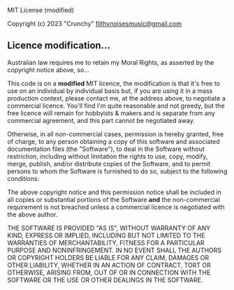 MIT License (modified)

Copyright (c) 2023 "Crunchy" filthynoisesmusic@gmail.com

## Licence modification...
Australian law requires me to retain my Moral Rights, as asserted by the copyright notice above, so...

This code is on a **modified** MIT licence, the modification is that it's free to use on an individual by individual basis but, if you are using it in a mass production context, please contact me, at the address above, to negotiate a commercial licence. You'll find I'm quite reasonable and not greedy, but the free licence will remain for hobbyists & makers and is separate from any commercial agreement, and this part cannot be negotiated away.

Otherwise, in all non-commercial cases, permission is hereby granted, free of charge, to any person obtaining a copy of this software and associated documentation files (the "Software"), to deal in the Software without restriction, including without limitation the rights to use, copy, modify, merge, publish, and/or distribute copies of the Software, and to permit persons to whom the Software is furnished to do so, subject to the following conditions:

The above copyright notice and this permission notice shall be included in all copies or substantial portions of the Software **and** the non-commercial requirement is not breached unless a commercial licence is negotiated with the above author.

THE SOFTWARE IS PROVIDED "AS IS", WITHOUT WARRANTY OF ANY KIND, EXPRESS OR IMPLIED, INCLUDING BUT NOT LIMITED TO THE WARRANTIES OF MERCHANTABILITY, FITNESS FOR A PARTICULAR PURPOSE AND NONINFRINGEMENT. IN NO EVENT SHALL THE AUTHORS OR COPYRIGHT HOLDERS BE LIABLE FOR ANY CLAIM, DAMAGES OR OTHER LIABILITY, WHETHER IN AN ACTION OF CONTRACT, TORT OR OTHERWISE, ARISING FROM, OUT OF OR IN CONNECTION WITH THE SOFTWARE OR THE USE OR OTHER DEALINGS IN THE SOFTWARE.